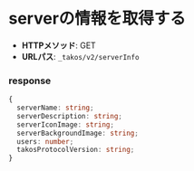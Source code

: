 # serverの情報を取得する

- **HTTPメソッド**: GET
- **URLパス**: `_takos/v2/serverInfo`

### response

```ts
{
  serverName: string;
  serverDescription: string;
  serverIconImage: string;
  serverBackgroundImage: string;
  users: number;
  takosProtocolVersion: string;
}
```
